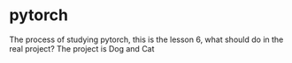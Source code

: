 # pytorch
The process of studying pytorch, this is the lesson 6, what should do in the real project?
The project is Dog and Cat
